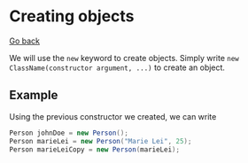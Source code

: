 # Creating objects

[Go back](../index.md#vocabulary)

We will use the `new` keyword to create objects. Simply write `new ClassName(constructor argument, ...)` to create an object.

## Example

Using the previous constructor we created, we can write

```java
Person johnDoe = new Person();
Person marieLei = new Person("Marie Lei", 25);
Person marieLeiCopy = new Person(marieLei);
```